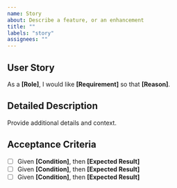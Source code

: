 ```yaml
---
name: Story
about: Describe a feature, or an enhancement
title: ""
labels: "story"
assignees: ""
---
```


## User Story

As a **[Role]**, I would like **[Requirement]** so that **[Reason]**.

## Detailed Description

Provide additional details and context.

## Acceptance Criteria

- [ ] Given **[Condition]**, then **[Expected Result]**
- [ ] Given **[Condition]**, then **[Expected Result]**
- [ ] Given **[Condition]**, then **[Expected Result]**
